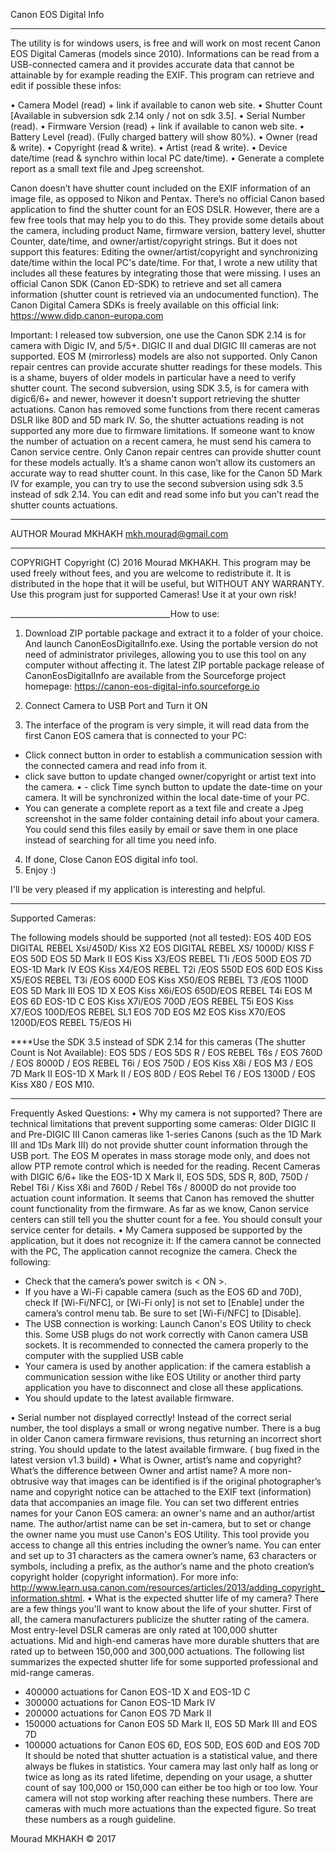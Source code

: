 
Canon EOS Digital Info
________________________________________
The utility is for windows users, is free and will work on most recent Canon EOS Digital Cameras (models since 2010). Informations can be read from a USB-connected camera and it provides accurate data that cannot be attainable by for example reading the EXIF. This program can retrieve and edit if possible these infos:

•	Camera Model (read) + link if available to canon web site.
•	Shutter Count [Available in subversion sdk 2.14 only / not on sdk 3.5].
•	Serial Number (read).
•	Firmware Version (read) + link if available to canon web site.
•	Battery Level (read). (Fully charged battery will show 80%).
•	Owner (read & write).
•	Copyright (read & write).
•	Artist (read & write).
•	Device date/time (read & synchro within local PC date/time).
•	Generate a complete report as a small text file and Jpeg screenshot.

Canon doesn’t have shutter count included on the EXIF information of an image file, as opposed to Nikon and Pentax.
There’s no official Canon based application to find the shutter count for an EOS DSLR.
However, there are a few free tools that may help you to do this. They provide some details about the camera, including product Name, firmware version, battery level, shutter Counter, date/time, and owner/artist/copyright strings. But it does not support this features: Editing the owner/artist/copyright and synchronizing date/time within the local PC's date/time. 
For that, I wrote a new utility that includes all these features by integrating those that were missing. 
I uses an official Canon SDK (Canon ED-SDK) to retrieve and set all camera information (shutter count is retrieved via an undocumented function).
The Canon Digital Camera SDKs is freely available on this official link: https://www.didp.canon-europa.com

Important: 
I released tow subversion, one use the Canon SDK 2.14 is for camera with Digic IV, and 5/5+.  DIGIC II and dual DIGIC III cameras are not supported. EOS M (mirrorless) models are also not supported. Only Canon repair centres can provide accurate shutter readings for these models. This is a shame, buyers of older models in particular have a need to verify shutter count. 
The second subversion, using SDK 3.5, is for camera with digic6/6+ and newer, however it doesn't support retrieving the shutter actuations. Canon has removed some functions from there recent cameras DSLR like 80D and 5D mark IV. So, the shutter actuations reading is not supported any more due to firmware limitations. If someone want to know the number of actuation on a recent camera, he must send his camera to Canon service centre. Only Canon repair centres can provide shutter count for these models actually. It’s a shame canon won’t allow its customers an accurate way to read shutter count.
In this case, like for the Canon 5D Mark IV for example, you can try to use the second subversion using sdk 3.5 instead of sdk 2.14. You can edit and read some info but you can't read the shutter counts actuations.
 

________________________________________
AUTHOR
 Mourad MKHAKH <mkh.mourad@gmail.com>
________________________________________
COPYRIGHT
Copyright (C) 2016 Mourad MKHAKH.
This program may be used freely without fees, and you are welcome to redistribute it. It is distributed in the hope that it will be useful, but WITHOUT ANY WARRANTY. 
Use this program just for supported Cameras! Use it at your own risk!

________________________________________How to use:

1.	Download ZIP portable package and extract it to a folder of your choice. And launch CanonEosDigitalInfo.exe.
Using the portable version do not need of administrator privileges, allowing you to use this tool on any computer without affecting it.
The latest ZIP portable package release of CanonEosDigitalInfo are available from the Sourceforge project homepage: 
https://canon-eos-digital-info.sourceforge.io

2. Connect Camera to USB Port and Turn it ON
3. The interface of the program is very simple, it will read data from the first Canon EOS camera that is connected to your PC:
 - Click connect button in order to establish a communication session with the connected camera and read info from it. 
 - click save button to update changed owner/copyright or artist text into the camera. 
•	 - click Time synch button to update the date-time on your camera. It will be synchronized within the local date-time of your PC.
- You can generate a complete report as a text file and create a Jpeg screenshot in the same folder containing detail info about your camera. You could send this files easily by email or save them in one place instead of searching for all time you need info.


4. If done, Close Canon EOS digital info tool.
5. Enjoy :)

I'll be very pleased if my application is interesting and helpful.


________________________________________
Supported Cameras:

The following models should be supported (not all tested):
EOS 40D
EOS DIGITAL REBEL Xsi/450D/ Kiss X2
EOS DIGITAL REBEL XS/ 1000D/ KISS F
EOS 50D
EOS 5D Mark II
EOS Kiss X3/EOS REBEL T1i /EOS 500D
EOS 7D
EOS-1D Mark IV
EOS Kiss X4/EOS REBEL T2i /EOS 550D
EOS 60D
EOS Kiss X5/EOS REBEL T3i /EOS 600D
EOS Kiss X50/EOS REBEL T3 /EOS 1100D
EOS 5D Mark III
EOS 1D X
EOS Kiss X6i/EOS 650D/EOS REBEL T4i
EOS M
EOS 6D
EOS-1D C
EOS Kiss X7i/EOS 700D /EOS REBEL T5i
EOS Kiss X7/EOS 100D/EOS REBEL SL1
EOS 70D
EOS M2
EOS Kiss X70/EOS 1200D/EOS REBEL T5/EOS Hi

****Use the SDK 3.5 instead of SDK 2.14 for this cameras
(The shutter Count is Not Available):
EOS 5DS / EOS 5DS R / EOS REBEL T6s / EOS 760D / EOS 8000D / EOS REBEL T6i / EOS 750D / EOS Kiss
X8i / EOS M3 / EOS 7D Mark II
EOS-1D X Mark II / EOS 80D / EOS Rebel T6 / EOS 1300D / EOS Kiss X80 / EOS M10.


________________________________________
Frequently Asked Questions:
•	Why my camera is not supported?
There are technical limitations that prevent supporting some cameras:
Older DIGIC II and Pre-DIGIC III Canon cameras like 1-series Canons (such as the 1D Mark III and 1Ds Mark III) do not provide shutter count information through the USB port. The EOS M operates in mass storage mode only, and does not allow PTP remote control which is needed for the reading.
Recent Cameras with DIGIC 6/6+ like the EOS-1D X Mark II, EOS 5DS, 5DS R, 80D, 750D / Rebel T6i / Kiss X8i and 760D / Rebel T6s / 8000D do not provide too actuation count information. It seems that Canon has removed the shutter count functionality from the firmware. As far as we know, Canon service centers can still tell you the shutter count for a fee. You should consult your service center for details.
•	My Camera supposed be supported by the application, but it does not recognize it: 
If the camera cannot be connected with the PC, The application cannot recognize the camera. 
Check the following:
-	Check that the camera’s power switch is < ON >.
-	If you have a Wi-Fi capable camera (such as the EOS 6D and 70D), check If [Wi-Fi/NFC], or [Wi-Fi only] is not set to [Enable] under the camera’s control menu tab. Be sure to set [Wi-Fi/NFC] to [Disable].
-	The USB connection is working: Launch Canon's EOS Utility to check this. Some USB plugs do not work correctly with Canon camera USB sockets. It is recommended to connected the camera properly to the computer with the supplied USB cable
-	Your camera is used by another application: if the camera establish a communication session withe like EOS Utility or another third party application you have to disconnect and close all these applications.
-	You should update to the latest available firmware.

•	Serial number not displayed correctly! 
Instead of the correct serial number, the tool displays a small or wrong negative number. There is a bug in older Canon camera firmware revisions, thus returning an incorrect short string. You should update to the latest available firmware. ( bug fixed in the latest version v1.3 build) 
•	What is Owner, artist’s name and copyright? What’s the difference between Owner and artist name? 
A more non-obtrusive way that images can be identified is if the original photographer’s name and copyright notice can be attached to the EXIF text (information) data that accompanies an image file. You can set two different entries names for your Canon EOS camera: an owner's name and an author/artist name. The author/artist name can be set in-camera, but to set or change the owner name you must use Canon's EOS Utility. This tool provide you access to change all this entries including the owner’s name. You can enter and set up to 31 characters as the camera owner’s name, 63 characters or symbols, including a prefix, as the author’s name and the photo creation’s copyright holder (copyright information). For more info: http://www.learn.usa.canon.com/resources/articles/2013/adding_copyright_information.shtml.
•	What is the expected shutter life of my camera?
There are a few things you'll want to know about the life of your shutter. First of all, the camera manufacturers publicize the shutter rating of the camera. Most entry-level DSLR cameras are only rated at 100,000 shutter actuations. Mid and high-end cameras have more durable shutters that are rated up to between 150,000 and 300,000 actuations.
The following list summarizes the expected shutter life for some supported professional and mid-range cameras.
-	400000 actuations for Canon EOS-1D X and EOS-1D C
-	300000 actuations for Canon EOS-1D Mark IV
-	200000 actuations for Canon EOS 7D Mark II
-	150000 actuations for Canon EOS 5D Mark II, EOS 5D Mark III and EOS 7D
-	100000 actuations for Canon EOS 6D, EOS 50D, EOS 60D and EOS 70D
It should be noted that shutter actuation is a statistical value, and there always be flukes in statistics. Your camera may last only half as long or twice as long as its rated lifetime, depending on your usage, a shutter count of say 100,000 or 150,000 can either be too high or too low. Your camera will not stop working after reaching these numbers. There are cameras with much more actuations than the expected figure. So treat these numbers as a rough guideline.

Mourad MKHAKH © 2017
